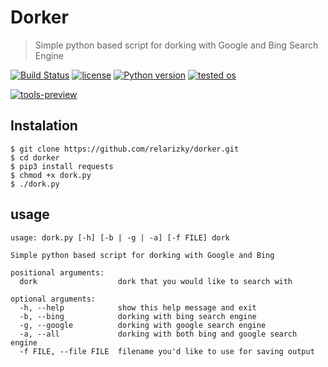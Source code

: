 # Dorker

> Simple python based script for dorking with Google and Bing Search Engine

[![Build Status](https://travis-ci.com/relarizky/dorker.svg?branch=master)](https://travis-ci.com/relarizky/dorker)
[![license](https://img.shields.io/apm/l/vim-mode)](https://img.shields.io/apm/l/vim-mode)
[![Python version](https://img.shields.io/pypi/pyversions/django)](https://img.shields.io/pypi/pyversions/django)
[![tested os](https://img.shields.io/badge/Tested%20on-ubuntu%2019.10-critical)](https://img.shields.io/badge/Tested%20on-ubuntu%2019.10-critical)

<a href="https://asciinema.org/a/NxEZHytajAoUzmVqmSIQ6ddiU" target="_blank"><img alt="tools-preview" src="https://asciinema.org/a/NxEZHytajAoUzmVqmSIQ6ddiU.svg"></a>

## Instalation
```
$ git clone https://github.com/relarizky/dorker.git
$ cd dorker
$ pip3 install requests
$ chmod +x dork.py
$ ./dork.py
```

## usage
```
usage: dork.py [-h] [-b | -g | -a] [-f FILE] dork

Simple python based script for dorking with Google and Bing

positional arguments:
  dork                  dork that you would like to search with

optional arguments:
  -h, --help            show this help message and exit
  -b, --bing            dorking with bing search engine
  -g, --google          dorking with google search engine
  -a, --all             dorking with both bing and google search engine
  -f FILE, --file FILE  filename you'd like to use for saving output

```
